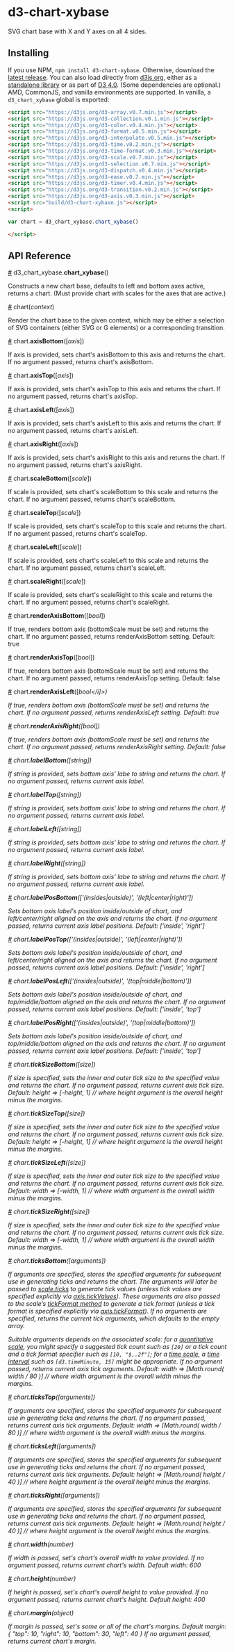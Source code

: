 # d3-chart-xybase

SVG chart base with X and Y axes on all 4 sides.

## Installing

If you use NPM, `npm install d3-chart-xybase`. Otherwise, download the [latest release](https://github.com/bobmonteverde/d3-chart-xybase/releases/latest). You can also load directly from [d3js.org](https://d3js.org), either as a [standalone library](https://d3js.org/d3-axis.v0.3.min.js) or as part of [D3 4.0](https://github.com/d3/d3). (Some dependencies are optional.) AMD, CommonJS, and vanilla environments are supported. In vanilla, a `d3_chart_xybase` global is exported:

```html
<script src="https://d3js.org/d3-array.v0.7.min.js"></script>
<script src="https://d3js.org/d3-collection.v0.1.min.js"></script>
<script src="https://d3js.org/d3-color.v0.4.min.js"></script>
<script src="https://d3js.org/d3-format.v0.5.min.js"></script>
<script src="https://d3js.org/d3-interpolate.v0.5.min.js"></script>
<script src="https://d3js.org/d3-time.v0.2.min.js"></script>
<script src="https://d3js.org/d3-time-format.v0.3.min.js"></script>
<script src="https://d3js.org/d3-scale.v0.7.min.js"></script>
<script src="https://d3js.org/d3-selection.v0.7.min.js"></script>
<script src="https://d3js.org/d3-dispatch.v0.4.min.js"></script>
<script src="https://d3js.org/d3-ease.v0.7.min.js"></script>
<script src="https://d3js.org/d3-timer.v0.4.min.js"></script>
<script src="https://d3js.org/d3-transition.v0.2.min.js"></script>
<script src="https://d3js.org/d3-axis.v0.3.min.js"></script>
<script src="build/d3-chart-xybase.js"></script>
<script>

var chart = d3_chart_xybase.chart_xybase()

</script>
```

## API Reference

<a name="chart_xybase" href="#chart_xybase">#</a> d3_chart_xybase.<b>chart_xybase</b>()

Constructs a new chart base, defaults to left and bottom axes active, returns a chart. (Must provide chart with scales for the axes that are active.)

<a name="chart" href="#chart">#</a> chart(<i>context</i>)

Render the chart base to the given context, which may be either a selection of SVG containers (either SVG or G elements) or a corresponding transition.

<a name="axisBottom" href="#axisBottom">#</a> chart.<b>axisBottom</b>([<i>axis</i>])

If axis is provided, sets chart's axisBottom to this axis and returns the chart.
If no argument passed, returns chart's axisBottom.

<a name="axisTop" href="#axisTop">#</a> chart.<b>axisTop</b>([<i>axis</i>])

If axis is provided, sets chart's axisTop to this axis and returns the chart.
If no argument passed, returns chart's axisTop.

<a name="axisLeft" href="#axisLeft">#</a> chart.<b>axisLeft</b>([<i>axis</i>])

If axis is provided, sets chart's axisLeft to this axis and returns the chart.
If no argument passed, returns chart's axisLeft.

<a name="axisRight" href="#axisRight">#</a> chart.<b>axisRight</b>([<i>axis</i>])

If axis is provided, sets chart's axisRight to this axis and returns the chart.
If no argument passed, returns chart's axisRight.

<a name="scaleBottom" href="#scaleBottom">#</a> chart.<b>scaleBottom</b>([<i>scale</i>])

If scale is provided, sets chart's scaleBottom to this scale and returns the chart.
If no argument passed, returns chart's scaleBottom.

<a name="scaleTop" href="#scaleTop">#</a> chart.<b>scaleTop</b>([<i>scale</i>])

If scale is provided, sets chart's scaleTop to this scale and returns the chart.
If no argument passed, returns chart's scaleTop.

<a name="scaleLeft" href="#scaleLeft">#</a> chart.<b>scaleLeft</b>([<i>scale</i>])

If scale is provided, sets chart's scaleLeft to this scale and returns the chart.
If no argument passed, returns chart's scaleLeft.

<a name="scaleRight" href="#scaleRight">#</a> chart.<b>scaleRight</b>([<i>scale</i>])

If scale is provided, sets chart's scaleRight to this scale and returns the chart.
If no argument passed, returns chart's scaleRight.

<a name="renderAxisBottom" href="#renderAxisBottom">#</a> chart.<b>renderAxisBottom</b>([<i>bool</i>])

If true, renders bottom axis (bottomScale must be set) and returns the chart.
If no argument passed, returns renderAxisBottom setting.
Default: true

<a name="renderAxisTop" href="#renderAxisTop">#</a> chart.<b>renderAxisTop</b>([<i>bool</i>])

If true, renders bottom axis (bottomScale must be set) and returns the chart.
If no argument passed, returns renderAxisTop setting.
Default: false

<a name="renderAxisLeft" href="#renderAxisLeft">#</a> chart.<b>renderAxisLeft</b>([<i>bool</i]>)

If true, renders bottom axis (bottomScale must be set) and returns the chart.
If no argument passed, returns renderAxisLeft setting.
Default: true

<a name="renderAxisRight" href="#renderAxisRight">#</a> chart.<b>renderAxisRight</b>([<i>bool</i>])

If true, renders bottom axis (bottomScale must be set) and returns the chart.
If no argument passed, returns renderAxisRight setting.
Default: false

<a name="labelBottom" href="#labelBottom">#</a> chart.<b>labelBottom</b>([<i>string</i>])

If string is provided, sets bottom axis' labe to string and returns the chart.
If no argument passed, returns current axis label.

<a name="labelTop" href="#labelTop">#</a> chart.<b>labelTop</b>([<i>string</i>])

If string is provided, sets bottom axis' labe to string and returns the chart.
If no argument passed, returns current axis label.

<a name="labelLeft" href="#labelLeft">#</a> chart.<b>labelLeft</b>([<i>string</i>])

If string is provided, sets bottom axis' labe to string and returns the chart.
If no argument passed, returns current axis label.

<a name="labelRight" href="#labelRight">#</a> chart.<b>labelRight</b>([<i>string</i>])

If string is provided, sets bottom axis' labe to string and returns the chart.
If no argument passed, returns current axis label.

<a name="labelPosBottom" href="#labelPosBottom">#</a> chart.<b>labelPosBottom</b>([<i>'(insides|outside)'</i>, <i>'(left|center|right)'</i>])

Sets bottom axis label's position inside/outside of chart, and left/center/right aligned on the axis and returns the chart.
If no argument passed, returns current axis label positions.
Default: ['inside', 'right']

<a name="labelPosTop" href="#labelPosTop">#</a> chart.<b>labelPosTop</b>([<i>'(insides|outside)'</i>, <i>'(left|center|right)'</i>])

Sets bottom axis label's position inside/outside of chart, and left/center/right aligned on the axis and returns the chart.
If no argument passed, returns current axis label positions.
Default: ['inside', 'right']

<a name="labelPosLeft" href="#labelPosLeft">#</a> chart.<b>labelPosLeft</b>([<i>'(insides|outside)'</i>, <i>'(top|middle|bottom)'</i>])

Sets bottom axis label's position inside/outside of chart, and top/middle/bottom aligned on the axis and returns the chart.
If no argument passed, returns current axis label positions.
Default: ['inside', 'top']

<a name="labelPosRight" href="#labelPosRight">#</a> chart.<b>labelPosRight</b>([<i>'(insides|outside)'</i>, <i>'(top|middle|bottom)'</i>])

Sets bottom axis label's position inside/outside of chart, and top/middle/bottom aligned on the axis and returns the chart.
If no argument passed, returns current axis label positions.
Default: ['inside', 'top']

<a name="tickSizeBottom" href="#tickSizeBottom">#</a> chart.<b>tickSizeBottom</b>([<i>size</i>])

If size is specified, sets the inner and outer tick size to the specified value and returns the chart.
If no argument passed, returns current axis tick size.
Default: height => [-height, 1]  // where height argument is the overall height minus the margins.

<a name="tickSizeTop" href="#tickSizeTop">#</a> chart.<b>tickSizeTop</b>([<i>size</i>])

If size is specified, sets the inner and outer tick size to the specified value and returns the chart.
If no argument passed, returns current axis tick size.
Default: height => [-height, 1]  // where height argument is the overall height minus the margins.

<a name="tickSizeLeft" href="#tickSizeLeft">#</a> chart.<b>tickSizeLeft</b>([<i>size</i>])

If size is specified, sets the inner and outer tick size to the specified value and returns the chart.
If no argument passed, returns current axis tick size.
Default: width => [-width, 1]  // where width argument is the overall width minus the margins.

<a name="tickSizeRight" href="#tickSizeRight">#</a> chart.<b>tickSizeRight</b>([<i>size</i>])

If size is specified, sets the inner and outer tick size to the specified value and returns the chart.
If no argument passed, returns current axis tick size.
Default: width => [-width, 1]  // where width argument is the overall width minus the margins.

<a name="ticksBottom" href="#ticksBottom">#</a> <i>chart</i>.<b>ticksBottom</b>([<i>arguments</i>])

If *arguments* are specified, stores the specified arguments for subsequent use in generating ticks and returns the chart. The arguments will later be passed to [*scale*.ticks](https://github.com/d3/d3-scale#continuous_ticks) to generate tick values (unless tick values are specified explicitly via [*axis*.tickValues](#axis_tickValues)). These arguments are also passed to the scale’s [tickFormat method](https://github.com/d3/d3-scale#continuous_tickFormat) to generate a tick format (unless a tick format is specified explicitly via [*axis*.tickFormat](#axis_tickFormat)). If no arguments are specified, returns the current tick arguments, which defaults to the empty array.

Suitable arguments depends on the associated scale: for a [quantitative scale](https://github.com/d3/d3-scale#continuous-scales), you might specify a suggested tick count such as `[20]` or a tick count and a tick format specifier such as `[10, "$,.2f"]`; for a [time scale](https://github.com/d3/d3-scale#time-scales), a [time interval](https://github.com/d3/d3-time#intervals) such as `[d3.timeMinute, 15]` might be appropriate.
If no argument passed, returns current axis tick arguments.
Default: width => [Math.round( width / 80 )] // where width argument is the overall width minus the margins.

<a name="ticksTop" href="#ticksTop">#</a> <i>chart</i>.<b>ticksTop</b>([<i>arguments</i>])

If *arguments* are specified, stores the specified arguments for subsequent use in generating ticks and returns the chart.
If no argument passed, returns current axis tick arguments.
Default: width => [Math.round( width / 80 )] // where width argument is the overall width minus the margins.

<a name="ticksLeft" href="#ticksLeft">#</a> <i>chart</i>.<b>ticksLeft</b>([<i>arguments</i>])

If *arguments* are specified, stores the specified arguments for subsequent use in generating ticks and returns the chart.
If no argument passed, returns current axis tick arguments.
Default: height => [Math.round( height / 40 )] // where height argument is the overall height minus the margins.

<a name="ticksRight" href="#ticksRight">#</a> <i>chart</i>.<b>ticksRight</b>([<i>arguments</i>])

If *arguments* are specified, stores the specified arguments for subsequent use in generating ticks and returns the chart.
If no argument passed, returns current axis tick arguments.
Default: height => [Math.round( height / 40 )] // where height argument is the overall height minus the margins.

<a name="width" href="#width">#</a> <i>chart</i>.<b>width</b>(<i>number</i>)

If width is passed, set's chart's overall width to value provided.
If no argument passed, returns current chart's width.
Default width: 600

<a name="height" href="#height">#</a> <i>chart</i>.<b>height</b>(<i>number</i>)

If height is passed, set's chart's overall height to value provided.
If no argument passed, returns current chart's height.
Default height: 400

<a name="margin" href="#margin">#</a> <i>chart</i>.<b>margin</b>(<i>object</i>)

If margin is passed, set's some or all of the chart's margins.
Default margin: { "top": 10, "right": 10, "bottom": 30, "left": 40 }
If no argument passed, returns current chart's margin.
